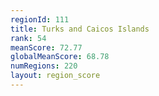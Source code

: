 ```yaml
---
regionId: 111
title: Turks and Caicos Islands
rank: 54
meanScore: 72.77
globalMeanScore: 68.78
numRegions: 220
layout: region_score
---
```

